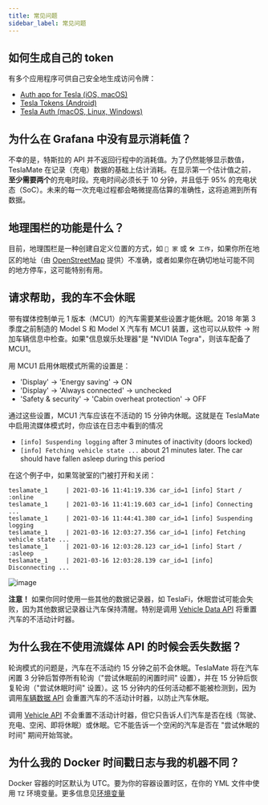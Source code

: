 ```yaml
---
title: 常见问题
sidebar_label: 常见问题
---
```


## 如何生成自己的 token

有多个应用程序可供自己安全地生成访问令牌：

- [Auth app for Tesla (iOS, macOS)](https://apps.apple.com/us/app/auth-app-for-tesla/id1552058613)
- [Tesla Tokens (Android)](https://play.google.com/store/apps/details?id=net.leveugle.teslatokens)
- [Tesla Auth (macOS, Linux, Windows)](https://github.com/adriankumpf/tesla_auth)

## 为什么在 Grafana 中没有显示消耗值？

不幸的是，特斯拉的 API 并不返回行程中的消耗值。为了仍然能够显示数值，TeslaMate 在记录（充电）数据的基础上估计消耗。在显示第一个估计值之前，**至少需要两个**的充电时段。充电时间必须长于 10 分钟，并且低于 95% 的充电状态（SoC）。未来的每一次充电过程都会略微提高估算的准确性，这将追溯到所有数据。

## 地理围栏的功能是什么？

目前，地理围栏是一种创建自定义位置的方式，如 `🏡 家` 或 `🛠️ 工作`，如果你所在地区的地址（由 [OpenStreetMap](https://www.openstreetmap.org) 提供）不准确，或者如果你在确切地址可能不同的地方停车，这可能特别有用。

## 请求帮助，我的车不会休眠

带有媒体控制单元 1 版本（MCU1）的汽车需要某些设置才能休眠。2018 年第 3 季度之前制造的 Model S 和 Model X 汽车有 MCU1 装置，这也可以从软件 -> 附加车辆信息中检查。如果"信息娱乐处理器"是 "NVIDIA Tegra"，则该车配备了 MCU1。

用 MCU1 启用休眠模式所需的设置是：

- 'Display' -> 'Energy saving' -> ON
- 'Display' -> 'Always connected' -> unchecked
- 'Safety & security' -> 'Cabin overheat protection' -> OFF

通过这些设置，MCU1 汽车应该在不活动的 15 分钟内休眠。这就是在 TeslaMate 中启用流媒体模式时，你应该在日志中看到的情况

- `[info] Suspending logging` after 3 minutes of inactivity (doors locked)
- `[info] Fetching vehicle state ...` about 21 minutes later. The car should have fallen asleep during this period

在这个例子中，如果驾驶室的门被打开和关闭：

```
teslamate_1     | 2021-03-16 11:41:19.336 car_id=1 [info] Start / :online
teslamate_1     | 2021-03-16 11:41:19.603 car_id=1 [info] Connecting ...
teslamate_1     | 2021-03-16 11:44:41.380 car_id=1 [info] Suspending logging
teslamate_1     | 2021-03-16 12:03:27.356 car_id=1 [info] Fetching vehicle state ...
teslamate_1     | 2021-03-16 12:03:28.123 car_id=1 [info] Start / :asleep
teslamate_1     | 2021-03-16 12:03:28.139 car_id=1 [info] Disconnecting ...
```

![image](https://user-images.githubusercontent.com/2128464/111361149-38238380-8696-11eb-950d-aba298206d2d.png)

**注意！** 如果你同时使用一些其他的数据记录器，如 TeslaFi，休眠尝试可能会失败，因为其他数据记录器让汽车保持清醒。特别是调用 [Vehicle Data API](https://www.teslaapi.io/vehicles/state-and-settings#vehicle-data) 将重置汽车的不活动计时器。

## 为什么我在不使用流媒体 API 的时候会丢失数据？

轮询模式的问题是，汽车在不活动约 15 分钟之前不会休眠。TeslaMate 将在汽车闲置 3 分钟后暂停所有轮询（"尝试休眠前的闲置时间" 设置），并在 15 分钟后恢复轮询（"尝试休眠时间" 设置）。这 15 分钟内的任何活动都不能被检测到，因为调用[车辆数据 API](https://www.teslaapi.io/vehicles/state-and-settings#vehicle-data) 会重置汽车的不活动计时器，以防止汽车休眠。

调用 [Vehicle API](https://www.teslaapi.io/vehicles/list#vehicle) 不会重置不活动计时器，但它只告诉人们汽车是否在线（驾驶、充电、空闲、即将休眠）或休眠。它不能告诉一个空闲的汽车是否在 "尝试休眠的时间" 期间开始驾驶。

## 为什么我的 Docker 时间戳日志与我的机器不同？

Docker 容器的时区默认为 UTC。要为你的容器设置时区，在你的 YML 文件中使用 `TZ` 环境变量。更多信息见[环境变量](https://docs.teslamate.org/docs/configuration/environment_variables)
